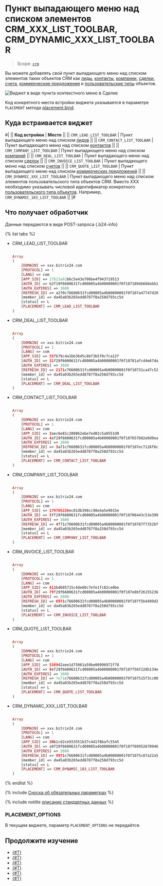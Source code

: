 # Пункт выпадающего меню над списком элементов CRM_XXX_LIST_TOOLBAR, CRM_DYNAMIC_XXX_LIST_TOOLBAR

> Scope: [`crm`](../../scopes/permissions.md)

Вы можете добавлять свой пункт выпадающего меню над списком элементов таких объектов CRM как [лиды](../../crm/leads/index.md), [контакты](../../crm/contacts/index.md), [компании](../../crm/companies/index.md), [сделки](../../crm/deals/index.md), [счета](../../crm/outdated/invoice/index.md), [коммерческие предложения](../../crm/quote/index.md) и [пользовательские типы](../../crm/universal/index.md) объектов.

![Виджет в виде пункта контекстного меню в Сделке](./_images/CRM__LIST_TOOLBAR.png "Виджет в виде пункта контекстного меню в Сделке")

Код конкретного места встройки виджета указывается в параметре `PLACEMENT` метода [placement.bind](../placement-bind.md).

## Куда встраивается виджет

#|
|| **Код встройки** | **Место** ||
|| `CRM_LEAD_LIST_TOOLBAR` | Пункт выпадающего меню над списком [лидов](../../crm/leads/index.md) ||
|| `CRM_CONTACT_LIST_TOOLBAR` | Пункт выпадающего меню над списком [контактов](../../crm/contacts/index.md) ||
|| `CRM_COMPANY_LIST_TOOLBAR` | Пункт выпадающего меню над списком [компаний](../../crm/companies/index.md) ||
|| `CRM_DEAL_LIST_TOOLBAR` | Пункт выпадающего меню над списком [сделок](../../crm/deals/index.md) ||
|| `CRM_INVOICE_LIST_TOOLBAR` | Пункт выпадающего меню над списком [счетов](../../crm/outdated/invoice/index.md) ||
|| `CRM_QUOTE_LIST_TOOLBAR` | Пункт выпадающего меню над списком [коммерческих предложений](../../crm/quote/index.md) ||
|| `CRM_DYNAMIC_XXX_LIST_TOOLBAR` | Пункт выпадающего меню над списком элементов пользовательского типа объектов CRM. Вместо XXX необходимо указывать числовой идентификатор конкретного [пользовательского типа объектов](../../crm/universal/index.md). Например, `CRM_DYNAMIC_183_LIST_TOOLBAR` ||
|#

## Что получает обработчик

Данные передаются в виде POST-запроса {.b24-info}

{% list tabs %}

- CRM_LEAD_LIST_TOOLBAR

    ```php

    Array
    (
        [DOMAIN] => xxx.bitrix24.com
        [PROTOCOL] => 1
        [LANG] => com
        [APP_SID] => 17621e81b6c5e43e706be4f943719513
        [AUTH_ID] => b2f19f6600631fcd00005a4b00000001f0f1071894b660abb19a2fa0362714239a2aaa
        [AUTH_EXPIRES] => 3600
        [REFRESH_ID] => a270c76600631fcd00005a4b00000001f0f107a47747d2035445dbcaa0886ec97678df
        [member_id] => da45a03b265edd8787f8a258d793cc5d
        [status] => L
        [PLACEMENT] => CRM_LEAD_LIST_TOOLBAR
    )

    ```

- CRM_DEAL_LIST_TOOLBAR

    ```php

    Array
    (
        [DOMAIN] => xxx.bitrix24.com
        [PROTOCOL] => 1
        [LANG] => com
        [APP_SID] => 55fb79c4a1bb3645c8bf3b5f0cfca12f
        [AUTH_ID] => 31f29f6600631fcd00005a4b00000001f0f10781afcd4e67da98de2c0c3ba491e6d6f5
        [AUTH_EXPIRES] => 3600
        [REFRESH_ID] => 2171c76600631fcd00005a4b00000001f0f10731ca47c52d032bf3568e3f94c3d9750a
        [member_id] => da45a03b265edd8787f8a258d793cc5d
        [status] => L
        [PLACEMENT] => CRM_DEAL_LIST_TOOLBAR
    )

    ```

- CRM_CONTACT_LIST_TOOLBAR

    ```php

    Array
    (
        [DOMAIN] => xxx.bitrix24.com
        [PROTOCOL] => 1
        [LANG] => com
        [APP_SID] => 3aec6e81c200862ebe7ed02c5a0551d9
        [AUTH_ID] => 4af29f6600631fcd00005a4b00000001f0f107657b02e0d0eaaaabbe09ea6c8628110d
        [AUTH_EXPIRES] => 3600
        [REFRESH_ID] => 3a71c76600631fcd00005a4b00000001f0f107ec7126f6c7499958546207d42d820184
        [member_id] => da45a03b265edd8787f8a258d793cc5d
        [status] => L
        [PLACEMENT] => CRM_CONTACT_LIST_TOOLBAR
    )

    ```

- CRM_COMPANY_LIST_TOOLBAR

    ```php

    Array
    (
        [DOMAIN] => xxx.bitrix24.com
        [PROTOCOL] => 1
        [LANG] => com
        [APP_SID] => 179765226ec81db398cc98e4a5e9015e
        [AUTH_ID] => 5ff29f6600631fcd00005a4b00000001f0f10706443c53e3994101a662e9b245ee398e
        [AUTH_EXPIRES] => 3600
        [REFRESH_ID] => 4f71c76600631fcd00005a4b00000001f0f10787f7352bf08be012b32c362e6c808f72
        [member_id] => da45a03b265edd8787f8a258d793cc5d
        [status] => L
        [PLACEMENT] => CRM_COMPANY_LIST_TOOLBAR
    )
    ```

- CRM_INVOICE_LIST_TOOLBAR

    ```php

    Array
    (
        [DOMAIN] => xxx.bitrix24.com
        [PROTOCOL] => 1
        [LANG] => com
        [APP_SID] => 611bd605715c4de60c7efe1fc82ce0be
        [AUTH_ID] => 79f29f6600631fcd00005a4b00000001f0f107e0bf261552367a5d567964f8862976b1
        [AUTH_EXPIRES] => 3600
        [REFRESH_ID] => 6971c76600631fcd00005a4b00000001f0f107f5b4499d2f41d14ec3142fb9b189b409
        [member_id] => da45a03b265edd8787f8a258d793cc5d
        [status] => L
        [PLACEMENT] => CRM_INVOICE_LIST_TOOLBAR
    )
    
    ```

- CRM_QUOTE_LIST_TOOLBAR

    ```php

    Array
    (
        [DOMAIN] => xxx.bitrix24.com
        [PROTOCOL] => 1
        [LANG] => com
        [APP_SID] => 5389d2aee1d75061a59be00996972f78
        [AUTH_ID] => 8ef29f6600631fcd00005a4b00000001f0f107f56f228b134e9f88dd8088ce08d9de0e
        [AUTH_EXPIRES] => 3600
        [REFRESH_ID] => 7e71c76600631fcd00005a4b00000001f0f107515f3cc004a6876f039fab870a2cbdc2
        [member_id] => da45a03b265edd8787f8a258d793cc5d
        [status] => L
        [PLACEMENT] => CRM_QUOTE_LIST_TOOLBAR
    )
    
    ```

- CRM_DYNAMIC_XXX_LIST_TOOLBAR

    ```php

    Array
    (
        [DOMAIN] => xxx.bitrix24.com
        [PROTOCOL] => 1
        [LANG] => com
        [APP_SID] => 30b1cd2ce933551b37c441f8bafc5545
        [AUTH_ID] => a9f29f6600631fcd00005a4b00000001f0f107f69952670946852790cb3ec5bd1ab2e9
        [AUTH_EXPIRES] => 3600
        [REFRESH_ID] => 9971c76600631fcd00005a4b00000001f0f1075c07a22a5dc9d29f124040e460ac04b9
        [member_id] => da45a03b265edd8787f8a258d793cc5d
        [status] => L
        [PLACEMENT] => CRM_DYNAMIC_183_LIST_TOOLBAR
    )
    
    ```

{% endlist %}

{% include [Сноска об обязательных параметрах](../../../_includes/required.md) %}

{% include notitle [описание стандартных данных](../_includes/widget_data.md) %}

### PLACEMENT_OPTIONS

В текущем виджете, параметр `PLACEMENT_OPTIONS` не передаётся.

## Продолжите изучение

- [{#T}](../placement-bind.md)
- [{#T}](../ui-interaction/index.md)
- [{#T}](../ui-interaction/crm-card.md)
- [{#T}](../../interactivity/index.md)
- [{#T}](../open-application.md)
- [{#T}](../open-path.md)
